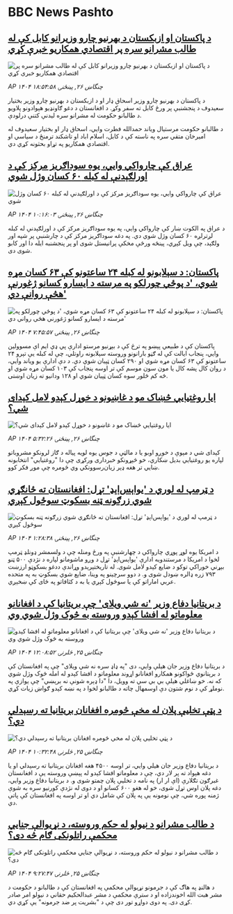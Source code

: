 # BBC News Pashto## [د پاکستان او ازبکستان د بهرنیو چارو وزیرانو کابل کې له طالب مشرانو سره پر اقتصادي همکاریو خبرې کړي](https://www.bbc.com/pashto/articles/c3350d7kz1mo?at_campaign=githubrss)![د پاکستان او ازبکستان د بهرنیو چارو وزیرانو کابل کې له طالب مشرانو سره پر اقتصادي همکاریو خبرې کړي](https://ichef.bbci.co.uk/ace/ws/240/cpsprodpb/a878/live/254b0730-6321-11f0-8dbd-f3d32ebd3327.jpg)_AP ۱۴۰۴ چنگاښ ۲۶, پينځنۍ ۱۸:۵۴:۵۸_د پاکستان د بهرنیو چارو وزیر اسحاق ډار او د ازبکستان د بهرنیو چارو وزیر بختیار سعیدوف د پنجشنبې پر ورځ کابل ته سفر وکړ. د افغانستان د دغو ګاونډیو هېوادونو پلاویو د طالبانو حکومت له مشرانو سره لیدنې کتنې درلودې.

د طالبانو حکومت مرستیال ویاند حمدالله فطرت وايي، اسحاق ډار او بختیار سعیدوف له امیرخان متقي سره په ناسته کې د کابل، اسلام اباد او تاشکند ترمنځ د سیاسي او اقتصادي همکاریو په تړاو بحثونه کړي دي.## [عراق کې چارواکي وايي، یوه سوداګریز مرکز کې د اورلګېدنې له کبله ۶۰ کسان وژل شوي](https://www.bbc.com/pashto/articles/c39zekxdxlgo?at_campaign=githubrss)![عراق کې چارواکي وايي، یوه سوداګریز مرکز کې د اورلګېدنې له کبله ۶۰ کسان وژل شوي](https://ichef.bbci.co.uk/ace/ws/240/cpsprodpb/94a9/live/ced4fda0-62f5-11f0-b1b9-2b94c1f6d9f3.jpg)_AP ۱۴۰۴ چنگاښ ۲۶, پينځنۍ ۱۰:۱۶:۰۳_د عراق په الکوت ښار کې چارواکي وايي، په یوه سوداګریز مرکز کې د اورلګېدنې له کبله لږترلږه ۶۰ کسان وژل شوي دي. په دغه سوداګریز مرکز کې د چارشنبې پر شپه اور ولګېد، چې ویل کېږي، پینځه ورځې مخکې پرانیستل شوی او پر پنجشنبه ایله دا اور کابو شوی دی.## [پاکستان: د سېلابونو له کبله ۲۴ ساعتونو کې ۶۳ کسان مړه شوي، 'د پوځي چورلکو په مرسته د ایسارو کسانو ژغورنې هڅې روانې دي'](https://www.bbc.com/pashto/articles/ckg347gdmyjo?at_campaign=githubrss)![پاکستان: د سېلابونو له کبله ۲۴ ساعتونو کې ۶۳ کسان مړه شوي، 'د پوځي چورلکو په مرسته د ایسارو کسانو ژغورنې هڅې روانې دي'](https://ichef.bbci.co.uk/ace/ws/240/cpsprodpb/de3d/live/a0d48010-62e1-11f0-83d2-4f671b8c1523.jpg)_AP ۱۴۰۴ چنگاښ ۲۶, پينځنۍ ۷:۴۵:۵۷_پاکستان کې د طبیعي پېښو په ترڅ کې د بېړنیو مرستو ادارې پي ډي ایم اې مسوولین وايي، پنجاب ایالت کې له ګڼو بارانونو وروسته سېلابونه راوتلي، چې له کبله یې تېرو ۲۴ ساعتونو کې ۶۳ کسان مړه شوي او ۲۹۰ کسان ټپيان شوي دي.
د دې ادارې یو ویاند وايي، د روان کال پشه کال یا مون سون موسم کې تر اوسه پنجاب کې ۱۰۳ کسان مړه شوي او څه کم څلور سوه کسان ټپیان شوي او ۱۲۸ ودانیو ته زیان اوښتی.## [ایا روغتیایي څښاک مو د غاښونو د خوړل کېدو لامل کېدای شي؟](https://www.bbc.com/pashto/articles/c4gdy1jn5m4o?at_campaign=githubrss)![ایا روغتیایي څښاک مو د غاښونو د خوړل کېدو لامل کېدای شي؟](https://ichef.bbci.co.uk/ace/ws/240/cpsprodpb/1216/live/dab58e20-62cb-11f0-83d2-4f671b8c1523.jpg)_AP ۱۴۰۴ چنگاښ ۲۶, پينځنۍ ۵:۳۲:۲۶_کېدای شي د مېوې د خوږو اوبو یا د مالټې د جوس یوه لويه پیاله د ګاز لرونکو مشروباتو لپاره یو روغتیایي بدیل ښکاري، خو څېړونکو خبرداری ورکړی چې دا "روغتیایي" انتخابونه ښايي تر هغه ډېر زیان‌رسوونکي وي څومره چې موږ فکر کوو.## [د ټرمپ له لوري د 'یواېس‌اېډ' تړل: افغانستان ته ځانګړي شوي زرګونه ټنه بسکوټ سوځول کېږي](https://www.bbc.com/pashto/articles/cx23vjnd4vgo?at_campaign=githubrss)![د ټرمپ له لوري د 'یواېس‌اېډ' تړل: افغانستان ته ځانګړي شوي زرګونه ټنه بسکوټ سوځول کېږي](https://ichef.bbci.co.uk/ace/ws/240/cpsprodpb/b431/live/b076e9a0-62ae-11f0-83d2-4f671b8c1523.jpg)_AP ۱۴۰۴ چنگاښ ۲۶, پينځنۍ ۱:۲۸:۳۸_د امریکا یوه لوړ پوړي چارواکي د چهارشنبې په ورځ ومنله چې د ولسمشر ډونلډ ټرمپ لخوا د امریکا د مرستندویه ادارې 'یواېس‌اېډ' تړل د وږو ماشومانو لپاره د نژدې ۵۰۰ ټنو بېړني خوراکي توکو د ضایع کېدو لامل شوی. له تاریختېرېدو وړاندې ددغو بسکوټو ارزښت ۷۹۳ زره ډالره ښودل شوی و. د دوو سرچینو په وینا، ضایع شوي بسکوټ به په متحده عربي اماراتو کې یا سوځول کېږي یا به د کثافاتو په ځای کې ښخېږي.## [د بریتانیا دفاع وزیر 'نه شي ویلای' چې بريتانیا کې د افغانانو معلوماتو له افشا کېدو وروسته به څوک وژل شوي وي](https://www.bbc.com/pashto/articles/cx2nw001wwyo?at_campaign=githubrss)![د بریتانیا دفاع وزیر 'نه شي ویلای' چې بريتانیا کې د افغانانو معلوماتو له افشا کېدو وروسته به څوک وژل شوي وي](https://ichef.bbci.co.uk/ace/ws/240/cpsprodpb/f420/live/b151e0c0-6234-11f0-b1b9-2b94c1f6d9f3.jpg)_AP ۱۴۰۴ چنگاښ ۲۵, څلرنۍ ۱۲:۰۸:۵۲_د برېتانیا دفاع وزیر جان هیلې وايي، دی "په ډاډ سره نه شي ویلای" چې په افغانستان کې د برېتانوي ځواکونو همکارو افغانانو اړوند معلوماتو د افشا کېدو له امله څوک وژل شوي که نه.
خو ښاغلي هیلې بي بي سي ته وویل، دا "دا ډېره شونې نه برېښي" چې یوازې په نوملړ کې د نوم شتون دې اوسمهال چاته د طالبانو لخوا د په نښه کېدو ګواښ زیات کړي.## [د پټې تخلیې پلان له مخې څومره افغانان بریتانیا ته رسېدلي دي؟](https://www.bbc.com/pashto/articles/c78nq886jewo?at_campaign=githubrss)![د پټې تخلیې پلان له مخې څومره افغانان بریتانیا ته رسېدلي دي؟](https://ichef.bbci.co.uk/ace/ws/240/cpsprodpb/8dea/live/2018bdd0-6230-11f0-b1b9-2b94c1f6d9f3.jpg)_AP ۱۴۰۴ چنگاښ ۲۵, څلرنۍ ۱۰:۳۲:۴۸_د برېتانیا دفاع وزیر جان هیلي وايي، تر اوسه ۴۵۰۰ هغه افغانان برېتانیا ته رسېدلي او یا دغه هېواد ته پر لار دي، چې د معلوماتو افشا کېدو له پېښې وروسته یې د افغانستان غبرګون تګلارې (اې ار ار) په نامه د تخلیې پلان چمتو شوی و.  د بریتانیا دفاع وزیر وايي، دغه پلان اوس تړل شوی، خو له هغو ۶۰۰ کسانو او د دوی له نژدې کورنیو سره به شوې ژمنه پوره شي، چې نومونه یې په پلان کې شامل دي او تر اوسه په افغانستان کې پاتې دي.## [د طالب مشرانو د نیولو له حکم وروسته، د نړیوالې جنایي محکمې راتلونکی ګام څه دی؟](https://www.bbc.com/pashto/articles/c4gdj08ry5jo?at_campaign=githubrss)![د طالب مشرانو د نیولو له حکم وروسته، د نړیوالې جنایي محکمې راتلونکی ګام څه دی؟](https://ichef.bbci.co.uk/ace/ws/240/cpsprodpb/4858/live/6fca2e40-5d85-11f0-a6b8-21ace6496903.jpg)_AP ۱۴۰۴ چنگاښ ۲۵, څلرنۍ ۹:۲۷:۴۷_د هالنډ په هاګ کې د جرمونو نړیوالې محکمې په افغانستان کې د طالبانو د حکومت د مشر هبت الله اخوندزاده او د سترې محکمې د مشر عبدالحکیم حقاني د نیولو امر صادر کړی دی.
 په دوی دواړو تور دی چې د "بشریت پر ضد جرمونه" یې کړي دي.